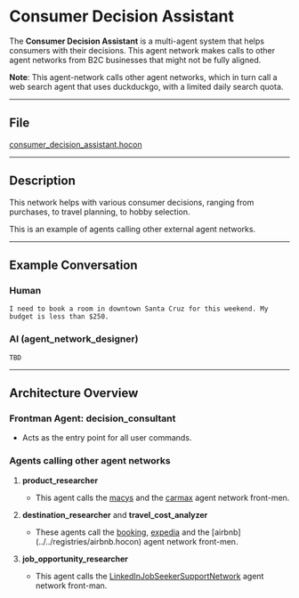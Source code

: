 # Consumer Decision Assistant

The **Consumer Decision Assistant** is a multi-agent system that helps consumers with their decisions. This agent network
makes calls to other agent networks from B2C businesses that might not be fully aligned.

**Note**: This agent-network calls other agent networks, which in turn call a web search agent that uses duckduckgo, with
a limited daily search quota.

---

## File

[consumer_decision_assistant.hocon](../../registries/consumer_decision_assistant.hocon)

---

## Description

This network helps with various consumer decisions, ranging from purchases, to travel planning, to hobby selection.

This is an example of agents calling other external agent networks.

---

## Example Conversation

### Human

```text
I need to book a room in downtown Santa Cruz for this weekend. My budget is less than $250.
```

### AI (agent_network_designer)

```text
TBD
```

---

## Architecture Overview

### Frontman Agent: **decision_consultant**

- Acts as the entry point for all user commands.

### Agents calling other agent networks

1. **product_researcher**
   - This agent calls the [macys](../../registries/macys.hocon) and the [carmax](../../registries/carmax.hocon) agent
   network front-men.

2. **destination_researcher** and **travel_cost_analyzer**
   - These agents call the [booking](../../registries/booking.hocon), [expedia](../../registries/expedia.hocon) and the [airbnb]
   (../../registries/airbnb.hocon) agent network front-men.

3. **job_opportunity_researcher**
   - This agent calls the [LinkedInJobSeekerSupportNetwork](../../registries/LinkedInJobSeekerSupportNetwork.hocon) agent
   network front-man.
